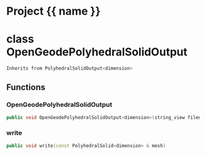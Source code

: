 <script setup>
import {useRoute} from 'vitepress'
const {path} = useRoute()
const tokens = path.split('/')
const words = tokens[2].split('-');
for (let i = 0; i < words.length; i++) {
    words[i] = words[i].charAt(0).toUpperCase() + words[i].slice(1);
    words[i] = words[i].replace('geode', 'Geode')
}
const name = words.join('-');
</script>
# Project {{ name }}

# class OpenGeodePolyhedralSolidOutput


```cpp
Inherits from PolyhedralSolidOutput<dimension>
```



## Functions

### OpenGeodePolyhedralSolidOutput

```cpp
public void OpenGeodePolyhedralSolidOutput<dimension>(string_view filename)
```


### write

```cpp
public void write(const PolyhedralSolid<dimension> & mesh)
```




